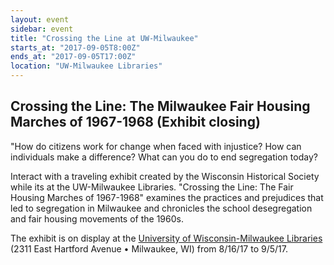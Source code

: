 ```yaml
---
layout: event
sidebar: event
title: "Crossing the Line at UW-Milwaukee"
starts_at: "2017-09-05T8:00Z"
ends_at: "2017-09-05T17:00Z"
location: "UW-Milwaukee Libraries"
---
```


## Crossing the Line: The Milwaukee Fair Housing Marches of 1967-1968 (Exhibit closing)

"How do citizens work for change when faced with injustice? How can individuals make a difference? What can you do to end segregation today?

Interact with a traveling exhibit created by the Wisconsin Historical Society while its at the UW-Milwaukee Libraries. "Crossing the Line: The Fair Housing Marches of 1967-1968" examines the practices and prejudices that led to segregation in Milwaukee and chronicles the school desegregation and fair housing movements of the 1960s.       

The exhibit is on display at the [University of Wisconsin-Milwaukee Libraries](http://uwm.edu/libraries/) (2311 East Hartford Avenue • Milwaukee, WI) from 8/16/17 to 9/5/17.
